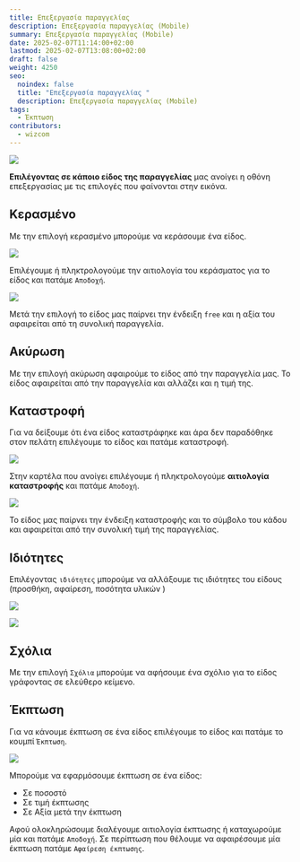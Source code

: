```yaml
---
title: Επεξεργασία παραγγελίας
description: Επεξεργασία παραγγελίας (Mobile)
summary: Επεξεργασία παραγγελίας (Mobile)
date: 2025-02-07T11:14:00+02:00
lastmod: 2025-02-07T13:08:00+02:00
draft: false
weight: 4250
seo:
  noindex: false
  title: "Επεξεργασία παραγγελίας "
  description: Επεξεργασία παραγγελίας (Mobile)
tags:
  - Έκπτωση
contributors:
  - wizcom
---
```

<div class="grid gap-4 sm:grid-cols-2 items-end">
    <div class="col-span-1">
        <div>

![](/images/mobile-order-edit.jpg)

  </div>
    </div>
    <div class="col-span-1">
        <p>
  <strong>Επιλέγοντας σε κάποιο είδος της παραγγελίας</strong> μας ανοίγει η οθόνη επεξεργασίας με τις επιλογές που φαίνονται στην εικόνα.
        </p>
    </div>
</div>

## Κερασμένο

Με την επιλογή κερασμένο μπορούμε να κεράσουμε ένα είδος.

<div class="grid gap-4 sm:grid-cols-2 items-end">
    <div class="col-span-1">
        <div>

![](/images/c-1009.jpg)

  </div>
    </div>
    <div class="col-span-1">
        <p>
Επιλέγουμε ή πληκτρολογούμε την αιτιολογία του κεράσματος για το είδος και πατάμε  <code>Αποδοχή</code>. 
        </p>
    </div>
</div>

<div class="grid gap-4 sm:grid-cols-2 items-end">
    <div class="col-span-1">
        <div>

![](/images/c-1010.jpg)

  </div>
    </div>
    <div class="col-span-1">
        <p>
Μετά την επιλογή το είδος μας παίρνει την ένδειξη <code>free</code> και η αξία του αφαιρείται από τη συνολική παραγγελία.
        </p>
    </div>
</div>

## Ακύρωση

Με την επιλογή ακύρωση αφαιρούμε το είδος από την παραγγελία μας. Το είδος αφαιρείται από την παραγγελία και αλλάζει και η τιμή της.

## Καταστροφή

Για να δείξουμε ότι ένα είδος καταστράφηκε και άρα δεν παραδόθηκε στον πελάτη επιλέγουμε το είδος και πατάμε καταστροφή. 

<div class="grid gap-4 sm:grid-cols-2 items-end">
    <div class="col-span-1">
        <div>

![](/images/c-1011.jpg)

  </div>
    </div>
    <div class="col-span-1">
        <p>
 Στην καρτέλα που  ανοίγει επιλέγουμε ή πληκτρολογούμε <strong>αιτιολογία καταστροφής</strong> και πατάμε <code>Αποδοχή</code>.
        </p>
    </div>
</div>

<div class="grid gap-4 sm:grid-cols-2 items-end">
    <div class="col-span-1">
        <div>

![](/images/c-1012.jpg)

  </div>
    </div>
    <div class="col-span-1">
        <p>
Το είδος μας παίρνει την ένδειξη καταστροφής και το σύμβολο του κάδου και αφαιρείται από την συνολική τιμή της παραγγελίας.
        </p>
    </div>
</div>

## Ιδιότητες

Επιλέγοντας `ιδιότητες` μπορούμε να αλλάξουμε τις ιδιότητες του είδους (προσθήκη, αφαίρεση,   ποσότητα υλικών ) 

<div class="grid gap-4 sm:grid-cols-2 items-end">
    <div class="col-span-1">
        <div>

![](/images/c-1014.jpg)

  </div>
    </div>
    <div class="col-span-1">

![](/images/c-1013.jpg)

  </div>

</div>

## Σχόλια

Με την επιλογή `Σχόλια` μπορούμε να αφήσουμε ένα σχόλιο για το είδος γράφοντας σε ελεύθερο κείμενο.

## Έκπτωση

Για να κάνουμε έκπτωση σε ένα είδος επιλέγουμε το είδος και πατάμε το κουμπί `Έκπτωση`.

<div class="grid gap-4 sm:grid-cols-2 items-end">
    <div class="col-span-1">
        <div>

![](/images/c-1016.jpg)

  </div>
    </div>
    <div class="col-span-1">

Μπορούμε να εφαρμόσουμε έκπτωση σε ένα είδος:

* Σε ποσοστό
* Σε τιμή έκπτωσης
* Σε Αξία μετά την έκπτωση

Αφού ολοκληρώσουμε διαλέγουμε αιτιολογία έκπτωσης ή καταχωρούμε μία και πατάμε `Aποδοχή`.
Σε περίπτωση που θέλουμε να αφαιρέσουμε μία έκπτωση  πατάμε  `Aφαίρεση έκπτωσης`.

  </div>

</div>
